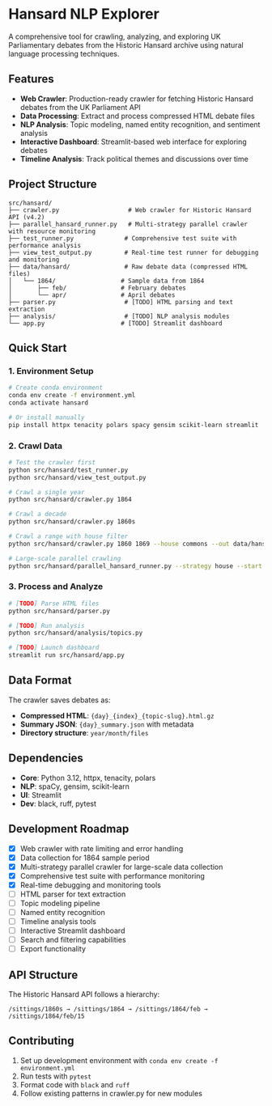 # Hansard NLP Explorer

A comprehensive tool for crawling, analyzing, and exploring UK Parliamentary debates from the Historic Hansard archive using natural language processing techniques.

## Features

- **Web Crawler**: Production-ready crawler for fetching Historic Hansard debates from the UK Parliament API
- **Data Processing**: Extract and process compressed HTML debate files  
- **NLP Analysis**: Topic modeling, named entity recognition, and sentiment analysis
- **Interactive Dashboard**: Streamlit-based web interface for exploring debates
- **Timeline Analysis**: Track political themes and discussions over time

## Project Structure

```
src/hansard/
├── crawler.py                   # Web crawler for Historic Hansard API (v4.2)
├── parallel_hansard_runner.py   # Multi-strategy parallel crawler with resource monitoring
├── test_runner.py              # Comprehensive test suite with performance analysis
├── view_test_output.py         # Real-time test runner for debugging and monitoring
├── data/hansard/               # Raw debate data (compressed HTML files)
│   └── 1864/                  # Sample data from 1864
│       ├── feb/               # February debates
│       └── apr/               # April debates
├── parser.py                   # [TODO] HTML parsing and text extraction
├── analysis/                   # [TODO] NLP analysis modules
└── app.py                     # [TODO] Streamlit dashboard
```

## Quick Start

### 1. Environment Setup

```bash
# Create conda environment
conda env create -f environment.yml
conda activate hansard

# Or install manually
pip install httpx tenacity polars spacy gensim scikit-learn streamlit
```

### 2. Crawl Data

```bash
# Test the crawler first
python src/hansard/test_runner.py
python src/hansard/view_test_output.py

# Crawl a single year
python src/hansard/crawler.py 1864

# Crawl a decade
python src/hansard/crawler.py 1860s

# Crawl a range with house filter
python src/hansard/crawler.py 1860 1869 --house commons --out data/hansard

# Large-scale parallel crawling
python src/hansard/parallel_hansard_runner.py --strategy house --start 1860 --end 1869
```

### 3. Process and Analyze

```bash
# [TODO] Parse HTML files
python src/hansard/parser.py

# [TODO] Run analysis
python src/hansard/analysis/topics.py

# [TODO] Launch dashboard
streamlit run src/hansard/app.py
```

## Data Format

The crawler saves debates as:
- **Compressed HTML**: `{day}_{index}_{topic-slug}.html.gz`
- **Summary JSON**: `{day}_summary.json` with metadata
- **Directory structure**: `year/month/files`

## Dependencies

- **Core**: Python 3.12, httpx, tenacity, polars
- **NLP**: spaCy, gensim, scikit-learn  
- **UI**: Streamlit
- **Dev**: black, ruff, pytest

## Development Roadmap

- [x] Web crawler with rate limiting and error handling
- [x] Data collection for 1864 sample period
- [x] Multi-strategy parallel crawler for large-scale data collection
- [x] Comprehensive test suite with performance monitoring
- [x] Real-time debugging and monitoring tools
- [ ] HTML parser for text extraction
- [ ] Topic modeling pipeline
- [ ] Named entity recognition
- [ ] Timeline analysis tools
- [ ] Interactive Streamlit dashboard
- [ ] Search and filtering capabilities
- [ ] Export functionality

## API Structure

The Historic Hansard API follows a hierarchy:
```
/sittings/1860s → /sittings/1864 → /sittings/1864/feb → /sittings/1864/feb/15
```

## Contributing

1. Set up development environment with `conda env create -f environment.yml`
2. Run tests with `pytest`
3. Format code with `black` and `ruff`
4. Follow existing patterns in crawler.py for new modules
